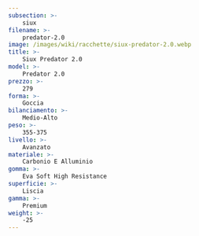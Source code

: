 ```yaml
---
subsection: >-
    siux
filename: >-
    predator-2.0
image: /images/wiki/racchette/siux-predator-2.0.webp
title: >-
    Siux Predator 2.0
model: >-
    Predator 2.0
prezzo: >-
    279
forma: >-
    Goccia
bilanciamento: >-
    Medio-Alto
peso: >-
    355-375
livello: >-
    Avanzato
materiale: >-
    Carbonio E Alluminio
gomma: >-
    Eva Soft High Resistance
superficie: >-
    Liscia
gamma: >-
    Premium
weight: >-
    -25
---
```

